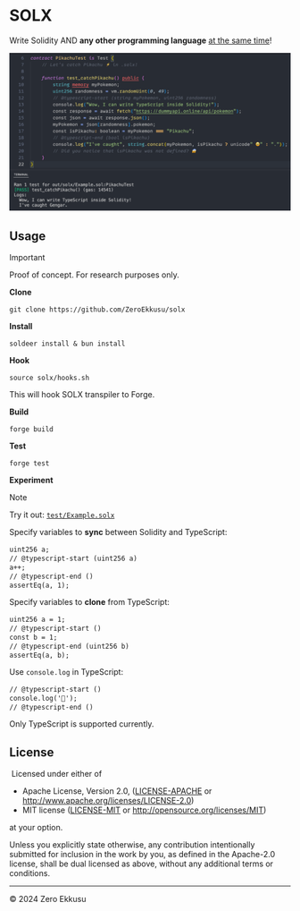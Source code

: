 # SOLX

Write Solidity AND **any other programming language** <ins>at the same time</ins>!

<img src="./demo.gif"></img>

## Usage

> [!IMPORTANT]
> Proof of concept. For research purposes only.

**Clone**

```shell
git clone https://github.com/ZeroEkkusu/solx
```

**Install**

```shell
soldeer install & bun install
```

**Hook**

```
source solx/hooks.sh
```

This will hook SOLX transpiler to Forge.

**Build**

```shell
forge build
```

**Test**

```shell
forge test
```

**Experiment**

> [!NOTE]
> Try it out: [`test/Example.solx`](./test/Example.solx)

 

Specify variables to **sync** between Solidity and TypeScript:

```solidity
uint256 a;
// @typescript-start (uint256 a)
a++;
// @typescript-end ()
assertEq(a, 1);
```

Specify variables to **clone** from TypeScript:

```solidity
uint256 a = 1;
// @typescript-start ()
const b = 1;
// @typescript-end (uint256 b)
assertEq(a, b);
```

Use `console.log` in TypeScript:

```solidity
// @typescript-start ()
console.log('👀');
// @typescript-end ()
```

Only TypeScript is supported currently.

## License
​
Licensed under either of

- Apache License, Version 2.0, ([LICENSE-APACHE](LICENSE-APACHE) or http://www.apache.org/licenses/LICENSE-2.0)
- MIT license ([LICENSE-MIT](LICENSE-MIT) or http://opensource.org/licenses/MIT)

at your option.

Unless you explicitly state otherwise, any contribution intentionally submitted for inclusion in the work by you, as defined in the Apache-2.0 license, shall be dual licensed as above, without any additional terms or conditions.

---

© 2024 Zero Ekkusu